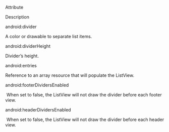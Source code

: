 Attribute

Description

android:divider

A color or drawable to separate list items.

android:dividerHeight

Divider’s height.

android:entries

Reference to an array resource that will populate the ListView.

android:footerDividersEnabled

 When set to false, the ListView will not draw the divider before each footer view.

android:headerDividersEnabled

 When set to false, the ListView will not draw the divider before each header view.